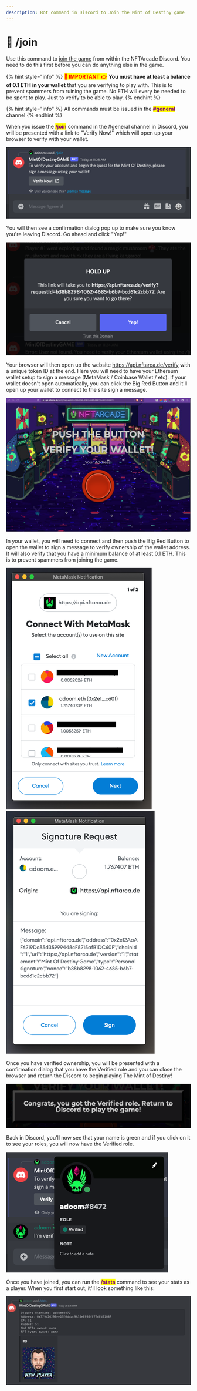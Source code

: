 ```yaml
---
description: Bot command in Discord to Join the Mint of Destiny game
---
```


# 🤖 /join

Use this command to [join the game](../gameplay/getting-started-101.md) from within the NFTArcade Discord. You need to do this first before you can do anything else in the game.

{% hint style="info" %}
<mark style="color:red;">**🚨 IMPORTANT 👉**</mark> **You must have at least a balance of 0.1 ETH in your wallet** that you are verifying to play with. This is to prevent spammers from ruining the game. No ETH will every be needed to be spent to play. Just to verify to be able to play.
{% endhint %}

{% hint style="info" %}
All commands must be issued in the <mark style="color:purple;">**#general**</mark> channel
{% endhint %}

When you issue the <mark style="color:purple;">**/join**</mark> command in the #general channel in Discord, you will be presented with a link to "Verify Now!" which will open up your browser to verify with your wallet.

![When you see this, click the "Verify Now!" button](<../.gitbook/assets/image (20).png>)

You will then see a confirmation dialog pop up to make sure you know you're leaving Discord. Go ahead and click "Yep!"

![Click "Yep!"](<../.gitbook/assets/image (39).png>)

Your browser will then open up the website https://api.nftarca.de/verify with a unique token ID at the end. Here you will need to have your Ethereum wallet setup to sign a message (MetaMask / Coinbase Wallet / etc). If your wallet doesn't open automatically, you can click the Big Red Button and it'll open up your wallet to connect to the site sign a message.

![Push the Big Red Button](<../.gitbook/assets/image (42).png>)

In your wallet, you will need to connect and then push the Big Red Button to open the wallet to sign a message to verify ownership of the wallet address. It will also verify that you have a minimum balance of at least 0.1 ETH. This is to prevent spammers from joining the game.

![](<../.gitbook/assets/image (21) (1).png>)![](<../.gitbook/assets/image (30).png>)&#x20;

Once you have verified ownership, you will be presented with a confirmation dialog that you have the Verified role and you can close the browser and return the Discord to begin playing The Mint of Destiny!

![If you see this, you're good to go!](<../.gitbook/assets/image (40).png>)

Back in Discord, you'll now see that your name is green and if you click on it to see your roles, you will now have the Verified role.

![](<../.gitbook/assets/image (23) (1).png>)

Once you have joined, you can run the <mark style="color:purple;">**/stats**</mark> command to see your stats as a player. When you first start out, it'll look something like this:

![](<../.gitbook/assets/image (27).png>)

